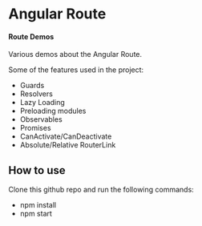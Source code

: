 Angular Route
===

#### Route Demos
Various demos about the Angular Route.

Some of the features used in the project:

- Guards
- Resolvers
- Lazy Loading
- Preloading modules
- Observables
- Promises
- CanActivate/CanDeactivate
- Absolute/Relative RouterLink

## How to use

Clone this github repo and run the following commands:

- npm install
- npm start
